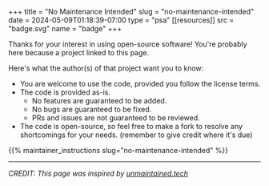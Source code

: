 +++
title = "No Maintenance Intended"
slug = "no-maintenance-intended"
date = 2024-05-09T01:18:39-07:00
type = "psa"
[[resources]]
  src = "badge.svg"
  name = "badge"
+++

Thanks for your interest in using open-source software! You're probably here
because a project linked to this page.

Here's what the author(s) of that project want you to know:
 - You are welcome to use the code, provided you follow the license terms.
 - The code is provided as-is.
    - No features are guaranteed to be added.
    - No bugs are guaranteed to be fixed.
    - PRs and issues are not guaranteed to be reviewed.
 - The code is open-source, so feel free to make a fork to resolve any
   shortcomings for your needs. (remember to give credit where it's due)

{{% maintainer_instructions slug="no-maintenance-intended" %}}

---

*CREDIT: This page was inspired by [unmaintained.tech](https://unmaintained.tech)*